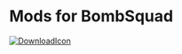 # Mods for BombSquad

[![DownloadIcon]][DownloadLink]

[DownloadIcon]:https://img.shields.io/badge/Download-5555ff?style=for-the-badge&logoColor=white&logo=DocuSign
[DownloadLink]:https://github.com/SEBASTIAN2059/Mods-for-BombSquad/raw/main/test.py
